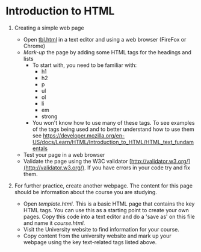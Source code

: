 # Introduction to HTML

1. Creating a simple web page
    - Open [tbl.html](tbl.html) in a text editor and using a web browser (FireFox or Chrome)
    - *Mark-up* the page by adding some HTML tags for the headings and lists
        - To start with, you need to be familiar with:
            - h1
            - h2
            - p
            - ul
            - ol
            - li
            - em
            - strong
        - You won't know how to use many of these tags. To see examples of the tags being used and to better understand how to use them see https://developer.mozilla.org/en-US/docs/Learn/HTML/Introduction_to_HTML/HTML_text_fundamentals
    - Test your page in a web browser
    - Validate the page using the W3C validator [http://validator.w3.org/](http://validator.w3.org/). If you have errors in your code try and fix them.

2. For further practice, create another webpage. The content for this page should be information about the course you are studying.
    * Open *template.html*. This is a basic HTML page that contains the key HTML tags. You can use this as a starting point to create your own pages. Copy this code into a text editor and do a 'save as' on this file and name it *course.html*.
    * Visit the University website to find information for your course.
    * Copy content from the university website and mark up your webpage using the key text-related tags listed above.
